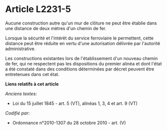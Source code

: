 # Article L2231-5

Aucune construction autre qu'un mur de clôture ne peut être établie dans une distance de deux mètres d'un chemin de fer.

Lorsque la sécurité et l'intérêt du service ferroviaire le permettent, cette distance peut être réduite en vertu d'une
autorisation délivrée par l'autorité administrative.

Les constructions existantes lors de l'établissement d'un nouveau chemin de fer, qui ne respectent pas les dispositions du
premier alinéa et dont l'état a été constaté dans des conditions déterminées par décret peuvent être entretenues dans cet
état.

**Liens relatifs à cet article**

_Anciens textes_:

  - Loi du 15 juillet 1845 - art. 5 (VT), alinéas 1, 3, 4 et art. 9 (VT)

_Codifié par_:

  - Ordonnance n°2010-1307 du 28 octobre 2010 - art. (V)
